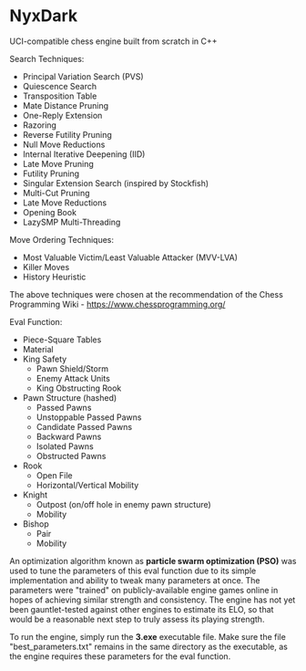 # NyxDark
UCI-compatible chess engine built from scratch in C++

Search Techniques:
- Principal Variation Search (PVS)
- Quiescence Search
- Transposition Table
- Mate Distance Pruning
- One-Reply Extension
- Razoring
- Reverse Futility Pruning
- Null Move Reductions
- Internal Iterative Deepening (IID)
- Late Move Pruning
- Futility Pruning
- Singular Extension Search (inspired by Stockfish)
- Multi-Cut Pruning
- Late Move Reductions
- Opening Book
- LazySMP Multi-Threading

Move Ordering Techniques:
- Most Valuable Victim/Least Valuable Attacker (MVV-LVA)
- Killer Moves
- History Heuristic

The above techniques were chosen at the recommendation of the Chess Programming Wiki - https://www.chessprogramming.org/

Eval Function:
- Piece-Square Tables
- Material
- King Safety
  - Pawn Shield/Storm
  - Enemy Attack Units
  - King Obstructing Rook 
- Pawn Structure (hashed)
  - Passed Pawns
  - Unstoppable Passed Pawns
  - Candidate Passed Pawns
  - Backward Pawns
  - Isolated Pawns
  - Obstructed Pawns
- Rook
  - Open File
  - Horizontal/Vertical Mobility
- Knight
  - Outpost (on/off hole in enemy pawn structure)
  - Mobility
- Bishop
  - Pair
  - Mobility

An optimization algorithm known as **particle swarm optimization (PSO)** was used to tune the parameters of this eval function due to its simple implementation and ability to tweak many parameters at once. The parameters were "trained" on publicly-available engine games online in hopes of achieving similar strength and consistency. The engine has not yet been gauntlet-tested against other engines to estimate its ELO, so that would be a reasonable next step to truly assess its playing strength. 

To run the engine, simply run the **3.exe** executable file. Make sure the file "best_parameters.txt" remains in the same directory as the executable, as the engine requires these parameters for the eval function.
